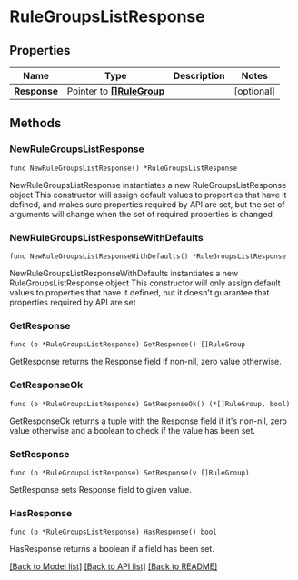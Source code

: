 # RuleGroupsListResponse

## Properties

Name | Type | Description | Notes
------------ | ------------- | ------------- | -------------
**Response** | Pointer to [**[]RuleGroup**](RuleGroup.md) |  | [optional] 

## Methods

### NewRuleGroupsListResponse

`func NewRuleGroupsListResponse() *RuleGroupsListResponse`

NewRuleGroupsListResponse instantiates a new RuleGroupsListResponse object
This constructor will assign default values to properties that have it defined,
and makes sure properties required by API are set, but the set of arguments
will change when the set of required properties is changed

### NewRuleGroupsListResponseWithDefaults

`func NewRuleGroupsListResponseWithDefaults() *RuleGroupsListResponse`

NewRuleGroupsListResponseWithDefaults instantiates a new RuleGroupsListResponse object
This constructor will only assign default values to properties that have it defined,
but it doesn't guarantee that properties required by API are set

### GetResponse

`func (o *RuleGroupsListResponse) GetResponse() []RuleGroup`

GetResponse returns the Response field if non-nil, zero value otherwise.

### GetResponseOk

`func (o *RuleGroupsListResponse) GetResponseOk() (*[]RuleGroup, bool)`

GetResponseOk returns a tuple with the Response field if it's non-nil, zero value otherwise
and a boolean to check if the value has been set.

### SetResponse

`func (o *RuleGroupsListResponse) SetResponse(v []RuleGroup)`

SetResponse sets Response field to given value.

### HasResponse

`func (o *RuleGroupsListResponse) HasResponse() bool`

HasResponse returns a boolean if a field has been set.


[[Back to Model list]](../README.md#documentation-for-models) [[Back to API list]](../README.md#documentation-for-api-endpoints) [[Back to README]](../README.md)


